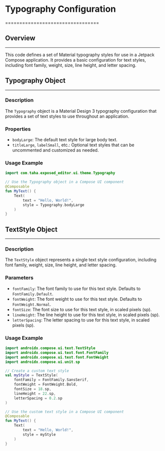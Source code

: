 # Typography Configuration
=================================

## Overview
-----------

This code defines a set of Material typography styles for use in a Jetpack Compose application. It provides a basic configuration for text styles, including font family, weight, size, line height, and letter spacing.

## Typography Object
--------------------

### Description

The `Typography` object is a Material Design 3 typography configuration that provides a set of text styles to use throughout an application.

### Properties

* `bodyLarge`: The default text style for large body text.
* `titleLarge`, `labelSmall`, etc.: Optional text styles that can be uncommented and customized as needed.

### Usage Example

```kotlin
import com.taha.exposed_editor.ui.theme.Typography

// Use the Typography object in a Compose UI component
@Composable
fun MyText() {
    Text(
        text = "Hello, World!",
        style = Typography.bodyLarge
    )
}
```

## TextStyle Object
------------------

### Description

The `TextStyle` object represents a single text style configuration, including font family, weight, size, line height, and letter spacing.

### Parameters

* `fontFamily`: The font family to use for this text style. Defaults to `FontFamily.Default`.
* `fontWeight`: The font weight to use for this text style. Defaults to `FontWeight.Normal`.
* `fontSize`: The font size to use for this text style, in scaled pixels (sp).
* `lineHeight`: The line height to use for this text style, in scaled pixels (sp).
* `letterSpacing`: The letter spacing to use for this text style, in scaled pixels (sp).

### Usage Example

```kotlin
import androidx.compose.ui.text.TextStyle
import androidx.compose.ui.text.font.FontFamily
import androidx.compose.ui.text.font.FontWeight
import androidx.compose.ui.unit.sp

// Create a custom text style
val myStyle = TextStyle(
    fontFamily = FontFamily.SansSerif,
    fontWeight = FontWeight.Bold,
    fontSize = 18.sp,
    lineHeight = 22.sp,
    letterSpacing = 0.2.sp
)

// Use the custom text style in a Compose UI component
@Composable
fun MyText() {
    Text(
        text = "Hello, World!",
        style = myStyle
    )
}
```